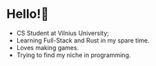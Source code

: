 # Hello!👋
- CS Student at Vilnius University;
- Learning Full-Stack and Rust in my spare time.
- Loves making games.
- Trying to find my niche in programming.
